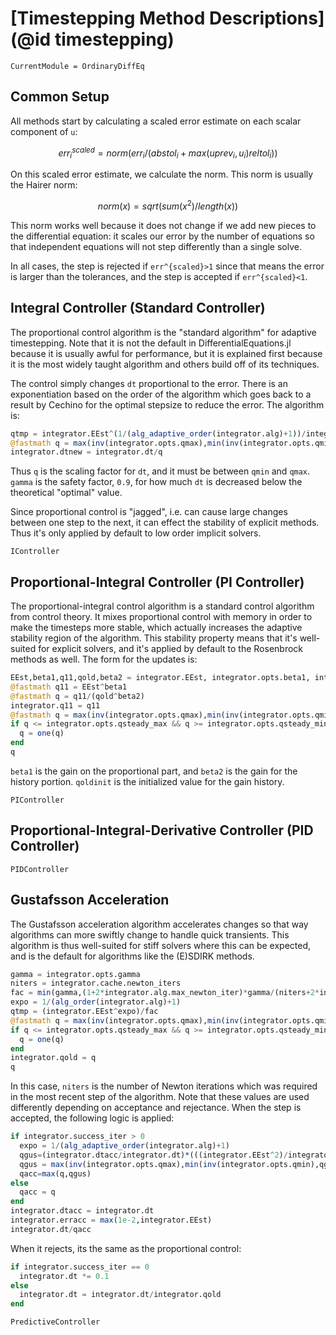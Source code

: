 # [Timestepping Method Descriptions](@id timestepping)

```@meta
CurrentModule = OrdinaryDiffEq
```

## Common Setup

All methods start by calculating a scaled error estimate on each scalar component of ``u``:

```math
err^{scaled}_i = norm(err_i/(abstol_i + max(uprev_i,u_i)reltol_i))
```

On this scaled error estimate, we calculate the norm. This norm is usually the
Hairer norm:

```math
norm(x) = sqrt(sum(x^2)/length(x))
```

This norm works well because it does not change if we add new pieces to the
differential equation: it scales our error by the number of equations so that
independent equations will not step differently than a single solve.

In all cases, the step is rejected if ``err^{scaled}>1`` since that means the
error is larger than the tolerances, and the step is accepted if
``err^{scaled}<1``.

## Integral Controller (Standard Controller)

The proportional control algorithm is the "standard algorithm" for adaptive
timestepping. Note that it is not the default in DifferentialEquations.jl
because it is usually awful for performance, but it is explained first because
it is the most widely taught algorithm and others build off of its techniques.

The control simply changes `dt` proportional to the error. There is an
exponentiation based on the order of the algorithm which goes back to a result
by Cechino for the optimal stepsize to reduce the error. The algorithm is:

```julia
qtmp = integrator.EEst^(1/(alg_adaptive_order(integrator.alg)+1))/integrator.opts.gamma
@fastmath q = max(inv(integrator.opts.qmax),min(inv(integrator.opts.qmin),qtmp))
integrator.dtnew = integrator.dt/q
```

Thus `q` is the scaling factor for `dt`, and it must be between `qmin` and `qmax`.
`gamma` is the safety factor, `0.9`, for how much `dt` is decreased below the
theoretical "optimal" value.

Since proportional control is "jagged", i.e. can cause large changes between
one step to the next, it can effect the stability of explicit methods. Thus
it's only applied by default to low order implicit solvers.

```@docs
IController
```

## Proportional-Integral Controller (PI Controller)

The proportional-integral control algorithm is a standard control algorithm
from control theory. It mixes proportional control with memory in order to
make the timesteps more stable, which actually increases the adaptive stability
region of the algorithm. This stability property means that it's well-suited
for explicit solvers, and it's applied by default to the Rosenbrock methods
as well. The form for the updates is:

```julia
EEst,beta1,q11,qold,beta2 = integrator.EEst, integrator.opts.beta1, integrator.q11,integrator.qold,integrator.opts.beta2
@fastmath q11 = EEst^beta1
@fastmath q = q11/(qold^beta2)
integrator.q11 = q11
@fastmath q = max(inv(integrator.opts.qmax),min(inv(integrator.opts.qmin),q/integrator.opts.gamma))
if q <= integrator.opts.qsteady_max && q >= integrator.opts.qsteady_min
  q = one(q)
end
q
```

`beta1` is the gain on the proportional part, and `beta2` is the gain for the
history portion. `qoldinit` is the initialized value for the gain history.

```@docs
PIController
```

## Proportional-Integral-Derivative Controller (PID Controller)

```@docs
PIDController
```

## Gustafsson Acceleration

The Gustafsson acceleration algorithm accelerates changes so that way algorithms
can more swiftly change to handle quick transients. This algorithm is thus
well-suited for stiff solvers where this can be expected, and is the default
for algorithms like the (E)SDIRK methods.

```julia
gamma = integrator.opts.gamma
niters = integrator.cache.newton_iters
fac = min(gamma,(1+2*integrator.alg.max_newton_iter)*gamma/(niters+2*integrator.alg.max_newton_iter))
expo = 1/(alg_order(integrator.alg)+1)
qtmp = (integrator.EEst^expo)/fac
@fastmath q = max(inv(integrator.opts.qmax),min(inv(integrator.opts.qmin),qtmp))
if q <= integrator.opts.qsteady_max && q >= integrator.opts.qsteady_min
  q = one(q)
end
integrator.qold = q
q
```

In this case, `niters` is the number of Newton iterations which was required in
the most recent step of the algorithm. Note that these values are used differently
depending on acceptance and rejectance. When the step is accepted, the
following logic is applied:

```julia
if integrator.success_iter > 0
  expo = 1/(alg_adaptive_order(integrator.alg)+1)
  qgus=(integrator.dtacc/integrator.dt)*(((integrator.EEst^2)/integrator.erracc)^expo)
  qgus = max(inv(integrator.opts.qmax),min(inv(integrator.opts.qmin),qgus/integrator.opts.gamma))
  qacc=max(q,qgus)
else
  qacc = q
end
integrator.dtacc = integrator.dt
integrator.erracc = max(1e-2,integrator.EEst)
integrator.dt/qacc
```

When it rejects, its the same as the proportional control:

```julia
if integrator.success_iter == 0
  integrator.dt *= 0.1
else
  integrator.dt = integrator.dt/integrator.qold
end
```

```@docs
PredictiveController
```
